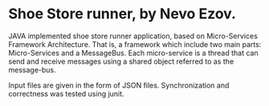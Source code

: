 # Shoe Store runner, by Nevo Ezov.

JAVA implemented shoe store runner application, based on Micro-Services Framework Architecture.
That is, a framework which include two main parts: Micro-Services and a MessageBus. 
Each micro-service is a thread that can send and receive messages using a shared object referred to as the message-bus.

Input files are given in the form of JSON files.
Synchronization and correctness was tested using junit.

